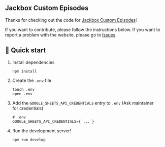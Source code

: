 ## Jackbox Custom Episodes

Thanks for checking out the code for
[Jackbox Custom Episodes](https://jackbox-custom-episodes.netlify.app/)!

If you want to contribute, please follow the instructions below. If you want to report a problem
with the website, please go to [Issues](https://github.com/nicknish/jackbox-custom-episodes/issues).

## 🚀 Quick start

1. Install dependencies

    ```shell
    npm install
    ```

1. Create the `.env` file

    ```shell
    touch .env
    open .env
    ```

1. Add the `GOOGLE_SHEETS_API_CREDENTIALS` entry to `.env` (Ask maintainer for credentials)

    ```
    # .env
    GOOGLE_SHEETS_API_CREDENTIALS={ ... }
    ```

1. Run the development server!

    ```shell
    npm run develop
    ```
